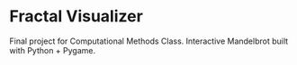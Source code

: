 # Fractal Visualizer

Final project for Computational Methods Class. 
Interactive Mandelbrot built with Python + Pygame.

